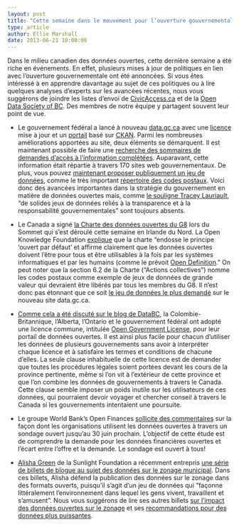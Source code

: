 ```yaml
---
layout: post
title: "Cette semaine dans le mouvement pour l’ouverture gouvernementale..."
type: article
author: Ellie Marshall
date: 2013-06-21 10:00:00
---
```

Dans le milieu canadien des données ouvertes, cette dernière semaine a été riche en événements. En effet, plusieurs mises à jour de politiques en lien avec l’ouverture gouvernementale ont été annoncées. Si vous êtes intéressé à en apprendre davantage au sujet de ces politiques ou à lire quelques analyses d’experts sur les avancées récentes, nous vous suggérons de joindre les listes d’envoi de [CivicAccess.ca](http://www.civicaccess.ca/) et de la [Open Data Society of BC](https://groups.google.com/forum/#!forum/opendatabc). Des membres de notre équipe y partagent souvent leur point de vue. 

- Le gouvernement fédéral a lancé à nouveau [data.gc.ca](http://data.gc.ca) avec une [licence](http://data.gc.ca/eng/open-government-licence-canada) mise à jour et un [portail](http://data.gc.ca/data/en/dataset) basé sur [CKAN](http://ckan.org/). Parmi les nombreuses améliorations apportées au site, deux éléments se démarquent. Il est maintenant possible de faire une [recherche des sommaires de demandes d’accès à l’information complétées](http://www.data.gc.ca/fra/search/ati). Auparavant, cette information était répartie à travers 170 sites web gouvernementaux. De plus, vous pouvez [maintenant proposer publiquement un jeu de données](http://data.gc.ca/fra/jeux-de-donnees-suggeres), comme le très important [répertoire des codes postaux](http://www.data.gc.ca/fra/jeux-de-donnees-suggeres/repertoire-des-codes-postaux-canadiens). Voici donc des avancées importantes dans la stratégie du gouvernement en matière de données ouvertes mais, comme [le souligne Tracey Lauriault](http://www.cbc.ca/news/technology/story/2013/06/18/f-open-data.html), “de solides jeux de données reliés à la transparence et à la responsabilité gouvernementales” sont toujours absents.

- Le Canada a signé [la Charte des données ouvertes du G8](https://www.gov.uk/government/publications/open-data-charter/g8-open-data-charter-and-technical-annex) lors du Sommet qui s’est déroulé cette semaine en Irlande du Nord. La Open Knowledge Foundation [explique](http://blog.okfn.org/2013/06/18/g8-highlights-open-data-as-crucial-for-governance-and-growth/) que la charte “endosse le principe ‘ouvert par défaut’ et affirme clairement que les données ouvertes doivent l’être pour tous et être utilisables à la fois par les systèmes informatiques et par les humains (comme le prévoit [Open Definition](http://opendefinition.org/).” On peut noter que la section 6.2 de la Charte (“Actions collectives”) nomme les codes postaux comme exemple de jeux de données de grande valeur qui devraient être libérés par tous les membres du G8. Il n’est donc pas étonnant que ce soit [le jeu de données le plus demandé](http://www.data.gc.ca/fra/jeux-de-donnees-suggeres/repertoire-des-codes-postaux-canadiens) sur le nouveau site data.gc.ca.

- [Comme cela a été discuté sur le blog de DataBC](http://blog.data.gov.bc.ca/2013/06/2251/), la Colombie-Britannique, l’Alberta, l’Ontario et le gouvernement fédéral ont adopté une licence commune, intitulée [Open Government License](http://www.data.gov.bc.ca/local/dbc/docs/license/OGL-vbc2.0.pdf), pour leur portail de données ouvertes. Il est ainsi plus facile pour chacun d’utiliser les données de plusieurs gouvernements sans avoir à interpréter chaque licence et à satisfaire les termes et conditions de chacune d’elles. La seule clause inhabituelle de cette licence est de demander que toutes les procédures légales soient portées devant les cours de la province pertinente, même si l’on vit à l’extérieur de cette province et que l’on combine les données de gouvernements à travers le Canada. Cette clause semble imposer un poids inutile sur les utilisateurs de ces données, qui pourraient devoir voyager et chercher conseil à travers le Canada si les gouvernements intentaient une poursuite. 

- Le groupe World Bank’s Open Finances [sollicite des commentaires](http://blogs.worldbank.org/opendata/understanding-the-demand-for-open-financial-data) sur la façon dont les organisations utilisent les données ouvertes à travers un sondage ouvert jusqu’au 30 juin prochain. L’objectif de cette étude est de comprendre la demande pour les données financières ouvertes et l’écart entre l’offre et la demande. Le sondage est ouvert à tous!

- [Alisha Green](http://sunlightfoundation.com/people/agreen/) de la Sunlight Foundation a récemment entrepris [une série de billets de blogue au sujet des données sur le zonage municipal](http://sunlightfoundation.com/blog/2013/05/23/the-landscape-of-municipal-zoning-data/). Dans ces billets, Alisha défend la publication des données sur le zonage dans des formats ouverts, puisqu’il s’agit d’un jeu de données qui “façonne littéralement l’environnement dans lequel les gens vivent, travaillent et s’amusent”. Nous vous suggérons de lire ses autres billets [sur l’impact des données ouvertes sur le zonage](http://sunlightfoundation.com/blog/2013/06/05/the-impact-of-opening-up-zoning-data/) et ses [recommandations pour des données plus puissantes](http://sunlightfoundation.com/blog/2013/06/07/recommendations-for-stronger-zoning-data/).
